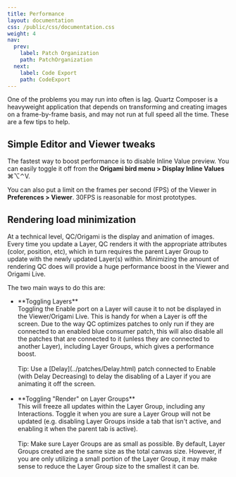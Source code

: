 ```yaml
---
title: Performance
layout: documentation
css: /public/css/documentation.css
weight: 4
nav:
  prev:
    label: Patch Organization
    path: PatchOrganization
  next:
    label: Code Export
    path: CodeExport
---
```


One of the problems you may run into often is lag. Quartz Composer is a heavyweight application that depends on transforming and creating images on a frame-by-frame basis, and may not run at full speed all the time. These are a few tips to help.

## Simple Editor and Viewer tweaks
The fastest way to boost performance is to disable Inline Value preview. You can easily toggle it off from the **Origami bird menu > Display Inline Values** <span class="key modifier inline">&#8984;</span><span class="key modifier inline">&#8997;</span><span class="key modifier inline">&#8963;</span><span class="key letter inline">V</span>.

You can also put a limit on the frames per second (FPS) of the Viewer in **Preferences > Viewer**. 30FPS is reasonable for most prototypes.

## Rendering load minimization
At a technical level, QC/Origami is the display and animation of images. Every time you update a Layer, QC renders it with the appropriate attributes (color, position, etc), which in turn requires the parent Layer Group to update with the newly updated Layer(s) within. Minimizing the amount of rendering QC does will provide a huge performance boost in the Viewer and Origami Live.

The two main ways to do this are:

  <ul class="bulleted-list">
    <li>
      **Toggling Layers**
      <br>
      Toggling the Enable port on a Layer will cause it to not be displayed in the Viewer/Origami Live. This is handy for when a Layer is off the screen. Due to the way QC optimizes patches to only run if they are connected to an enabled blue consumer patch, this will also disable all the patches that are connected to it (unless they are connected to another Layer), including Layer Groups, which gives a performance boost.
      <br><br>
      Tip: Use a [Delay](../patches/Delay.html) patch connected to Enable (with Delay Decreasing) to delay the disabling of a Layer if you are animating it off the screen.
      <br><br>
    </li>
    <li>
      **Toggling "Render" on Layer Groups**
      <br>
      This will freeze all updates within the Layer Group, including any Interactions. Toggle it when you are sure a Layer Group will not be updated (e.g. disabling Layer Groups inside a tab that isn't active, and enabling it when the parent tab is active).
      <br><br>
      Tip: Make sure Layer Groups are as small as possible. By default, Layer Groups created are the same size as the total canvas size. However, if you are only utilizing a small portion of the Layer Group, it may make sense to reduce the Layer Group size to the smallest it can be.
    </li>
  </ul>


